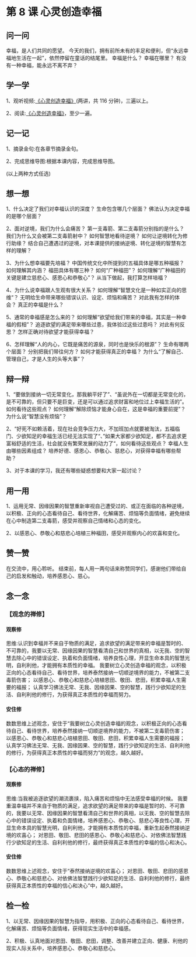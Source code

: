 # 第 8 课 心灵创造幸福

## 问一问

幸福，是人们共同的愿望。
今天的我们，拥有前所未有的丰足和便利，但“永远幸福地生活在一起”，依然停留在童话的结尾里。
幸福是什么？
幸福在哪里？
有没有一种幸福，能永远不离不弃？

## 学一学

1、观听视频:[《心灵创造幸福》](https://www.youtube.com/watch?v=K5UpTg3jqJs&list=PLFOtSydP54hcEDrmA3k1cyVRvMCKPjwEX)(两讲，共 116 分钟)，三遍以上。

2、阅读:[《心灵创造幸福》](.)，至少一遍。

## 记一记

1、摘录金句:在各章节摘录金句。

2、完成思维导图:根据本课内容，完成思维导图。

(以上两种方式任选)

## 想一想

1、什么决定了我们对幸福认识的深度？
生命包含哪几个层面？
佛法认为决定幸福的是哪个层面？

2、面对逆境，我们为什么会痛苦？
第一支毒箭、第二支毒箭分别指的是什么？
我们为什么又会被第二支毒箭射中？
如何智慧地看待逆境？
如何让逆境转化为修行助缘？
结合自己遭遇过的逆境，对本课提供的接纳逆境、转化逆境的智慧有怎样的理解？

3、为什么想幸福要先培福？
中国传统文化中所提到的五福具体是哪五种福报？
如何理解其内涵？
福田具体有哪三种？
如何“广种福田”？
如何理解“广种福田的关键是建立慈悲心、感恩心和恭敬心”？
从当下做起，我打算怎样培福？

4、为什么说幸福跟人生观有很大关系？
如何理解“智慧文化是一种如实正向的思维“？
无明给生命带来哪些错误认识、设定、烦恼和痛苦？
对此我有怎样的体会？
真正的幸福是什么？

5、通常的幸福感是怎么来的？
如何理解“欲望给我们带来的幸福，其实是一种幸福的假相”？
追逐欲望的满足带来哪些过患，我体验过这些过患吗？
对此有何反思？
怎样正确对待欲望才能获得幸福？

6、怎样理解“人的内心，它既是痛苦的源泉，同时也是快乐的根源”？
生命有哪两个层面？
分别把我们带往何方？
如何才能获得真正的幸福？
为什么“了解自己、管理自己，才是人生的头等大事”？

## 辩一辩

1、“要做到接纳一切无常变化，那我躺平好了”、“虽说外在一切都是无常变化的，是不可靠的，但只要不是巨变，还是可以通过追求财富和地位过上幸福生活的”。
如何看待这些观点？
如何理解“解除烦恼才能身心自在，这是幸福的重要前提”？
为什么说“智慧没有烦恼”？

2、“好死不如赖活着，现在社会竞争压力大，不加班加点就要被淘汰，五福临门、少欲知足的幸福生活已经无法实现了“、”如果大家都少欲知足，都不去追求更富裕舒适的生活，社会就没有繁荣发展的动力了“，如何看待这些观点？
幸福人生由哪些因素组成？
培养好德、感恩心、恭敬心、慈悲心，对获得幸福有哪些帮助？

3、对于本课的学习，我还有哪些疑惑想要和大家一起讨论？

## 用一用

1、运用无常、因缘因果的智慧重新审视自己遭受过的、或正在面临的各种逆境，以积极、正向的心态看待自己、看待世界，化解痛苦、烦恼等负面情绪，避免继续在心中制造第二支毒箭，感受并观察自己情绪和心态的变化。

2、以感恩心、恭敬心和慈悲心培植三种福田，感受并观察内心的欢喜和变化。

## 赞一赞

在交流中，用心聆听。
结束前，每人用一两句话来称赞同学们，感谢他们带给自己的启发和触动，培养感恩心、慈心。

## 念一念

### 【观念的禅修】

#### 观察修

思维:认识到幸福并不来自于物质的满足，追求欲望的满足带来的幸福是暂时的、不可靠的，我要以无常、因缘因果的智慧看清自己和世界的真相，以无我、空的智慧去除心中的错误设定、执着和负面情绪，培养良性心理，开显生命本具的智慧光明，自利利他，才能拥有本质性的幸福。
我要树立心灵创造幸福的观念，以积极正向的心态看待自己、看待世界，培养泰然接纳一切顺逆境界的能力，不被第二支毒箭伤害；
以感恩心、恭敬心和慈悲心培植恩田、敬田、悲田，积累幸福人生需要的福报；
认真学习佛法无常、无我、因缘因果、空的智慧，践行少欲知足的生活、自利利他的修行，为获得真正本质性的幸福而努力。

#### 安住修

数数思维上述观念，安住于“我要树立心灵创造幸福的观念，以积极正向的心态看待自己、看待世界，培养泰然接纳一切顺逆境界的能力，不被第二支毒箭伤害；
以感恩心、恭敬心和慈悲心培植恩田、敬田、悲田，积累幸福人生需要的福报；
认真学习佛法无常、无我、因缘因果、空的智慧，践行少欲知足的生活、自利利他的修行，为获得真正本质性的幸福而努力”的观念，越久越好。

### 【心态的禅修】

#### 观察修

思维:当我被追逐欲望的潮流裹挟，陷入痛苦和烦恼中无法感受幸福的时候。
我要重温幸福并不来自于物质的满足，追求欲望的满足带来的幸福是暂时的、不可靠的，我要以无常、因缘因果的智慧看清自己和世界的真相，以无我、空的智慧去除心中的错误设定、执着和负面情绪，培养感恩心、恭敬心、慈悲心等良性心理，开显生命本具的智慧光明，自利利他，才能拥有本质性的幸福，重新生起泰然接纳逆境的欢喜心；
对恩田、敬田、悲田的感恩心、恭敬心和慈悲心、对依佛法智慧践行少欲知足的生活、自利利他的修行，最终获得真正本质性的幸福的信心和决心。

#### 安住修

数数思维上述观念，安住于“泰然接纳逆境的欢喜心；
对恩田、敬田、悲田的感恩心、恭敬心和慈悲心、对依佛法智慧践行少欲知足的生活、自利利他的修行，最终获得真正本质性的幸福的信心和决心”中，越久越好。

## 检一检

1、以无常、因缘因果的智慧为指导，用积极、正向的心态看待自己、看待世界，化解痛苦、烦恼等负面情绪，获得现实生活中的幸福感。

2、积极、认真地面对恩田、敬田、悲田，调整、改善并建立正向、健康、利他的现实人际关系中，培养感恩心、恭敬心和慈悲心。
